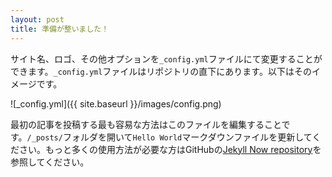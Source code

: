 ```yaml
---
layout: post
title: 準備が整いました！
---
```


サイト名、ロゴ、その他オプションを``_config.yml``ファイルにて変更することができます。``_config.yml``ファイルはリポジトリの直下にあります。以下はそのイメージです。

![_config.yml]({{ site.baseurl }}/images/config.png)

最初の記事を投稿する最も容易な方法はこのファイルを編集することです。``/_posts/``フォルダを開いて``Hello World``マークダウンファイルを更新してください。もっと多くの使用方法が必要な方はGitHubの[Jekyll Now repository](https://github.com/barryclark/jekyll-now)を参照してください。
